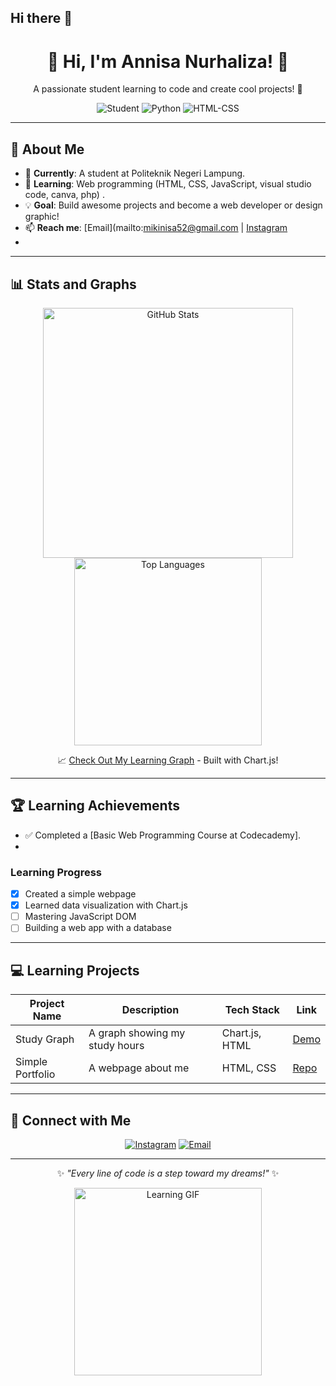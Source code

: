 ## Hi there 👋


<div align="center">
  <h1>👋 Hi, I'm Annisa Nurhaliza! 🌟</h1>
  <p>A passionate student learning to code and create cool projects! 🚀</p>

  <!-- Badges from Shields.io -->
  <img src="https://img.shields.io/badge/Status-Student-brightgreen?style=flat-square" alt="Student"/>
  <img src="https://img.shields.io/badge/Python-Learning-blue?style=flat-square&logo=python" alt="Python"/>
  <img src="https://img.shields.io/badge/HTML-CSS-yellow?style=flat-square&logo=html5" alt="HTML-CSS"/>
</div>

---

## 🌱 About Me
- 🏫 **Currently**: A student at Politeknik Negeri Lampung.
- 🌟 **Learning**: Web programming (HTML, CSS, JavaScript, visual studio code, canva, php) .
- 💡 **Goal**: Build awesome projects and become a web developer or design graphic!
- 📫 **Reach me**: [Email](mailto:mikinisa52@gmail.com | [Instagram]([https://instagram.com/annisanurhaliza](https://www.instagram.com/anshlz_/profilecard/?igsh=bzlreXUzYjNwYTdv))
-

---

## 📊 Stats and Graphs
<div align="center">
  <!-- GitHub Stats -->
  <img src="https://github-readme-stats.vercel.app/api?username=Annisanurhaliza&show_icons=true&theme=light" alt="GitHub Stats" width="400"/>
  <!-- Top Languages -->
  <img src="https://github-readme-stats.vercel.app/api/top-langs/?username=Annisanurhaliza&layout=compact&theme=light" alt="Top Languages" width="300"/>

  <!-- Link to Interactive Graph -->
  <p>📈 <a href="https://annisanurhaliza.github.io/learning-graph">Check Out My Learning Graph</a> - Built with Chart.js!</p>
</div>

---

## 🏆 Learning Achievements
- ✅ Completed a [Basic Web Programming Course at Codecademy].
-

### Learning Progress
- [x] Created a simple webpage
- [x] Learned data visualization with Chart.js
- [ ] Mastering JavaScript DOM
- [ ] Building a web app with a database

---

## 💻 Learning Projects
| Project Name | Description | Tech Stack | Link |
|--------------|-------------|------------|------|
| Study Graph | A graph showing my study hours | Chart.js, HTML | [Demo](https://annisanurhaliza.github.io/learning-graph) |
| Simple Portfolio | A webpage about me | HTML, CSS | [Repo](https://github.com/Annisanurhaliza/Portfolio) |

---

## 📱 Connect with Me
<div align="center">
  <a href="[https://instagram.com/annisanurhaliza](https://www.instagram.com/anshlz_/profilecard/?igsh=bzlreXUzYjNwYTdv)"><img src="https://img.icons8.com/color/48/000000/instagram-new.png" alt="Instagram"/></a>
  <a href="mailto:mikinisa52@gmail.com"><img src="https://img.icons8.com/color/48/000000/email.png" alt="Email"/></a>
</div>

---

<div align="center">
  <p>✨ <i>"Every line of code is a step toward my dreams!"</i> ✨</p>
  <img src="https://media.giphy.com/media/26tPplGWjN0xLybiU/giphy.gif" alt="Learning GIF" width="300"/>
</div>
